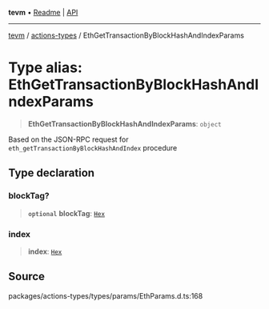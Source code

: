 **tevm** • [Readme](../../README.md) \| [API](../../modules.md)

***

[tevm](../../README.md) / [actions-types](../README.md) / EthGetTransactionByBlockHashAndIndexParams

# Type alias: EthGetTransactionByBlockHashAndIndexParams

> **EthGetTransactionByBlockHashAndIndexParams**: `object`

Based on the JSON-RPC request for `eth_getTransactionByBlockHashAndIndex` procedure

## Type declaration

### blockTag?

> **`optional`** **blockTag**: [`Hex`](Hex.md)

### index

> **index**: [`Hex`](Hex.md)

## Source

packages/actions-types/types/params/EthParams.d.ts:168
